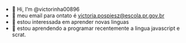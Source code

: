 - 👋 Hi, I’m @victorinha00896
- 👀 meu email para ontato é victoria.pospiesz@escola.pr.gov.br
- 🌱 estou interessada em aprender novas linguas
- 💞️ estou aprendendo a programar recentemente a lingua javascript e scrat.
